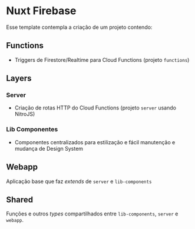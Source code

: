 # Nuxt Firebase

Esse template contempla a criação de um projeto contendo:

## Functions 
- Triggers de Firestore/Realtime para Cloud Functions (projeto `functions`)

## Layers

### Server

- Criação de rotas HTTP do Cloud Functions (projeto `server` usando NitroJS)

### Lib Componentes

- Componentes centralizados para estilização e fácil manutenção e mudança de Design System

## Webapp

Aplicação base que faz _extends_ de `server` e `lib-components`

## Shared

Funções e outros _types_ compartilhados entre `lib-components`, `server` e `webapp`.

